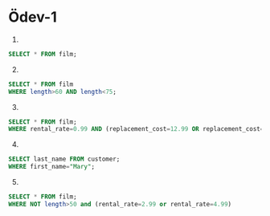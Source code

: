 # Ödev-1
1.
```sql
SELECT * FROM film;
```
2.
```sql 
SELECT * FROM film
WHERE length>60 AND length<75;
```
3.
```sql
SELECT * FROM film;
WHERE rental_rate=0.99 AND (replacement_cost=12.99 OR replacement_cost=28.99);
```

4.
```sql 
SELECT last_name FROM customer;
WHERE first_name="Mary"; 
```

5.
```sql
SELECT * FROM film;
WHERE NOT length>50 and (rental_rate=2.99 or rental_rate=4.99)
```
